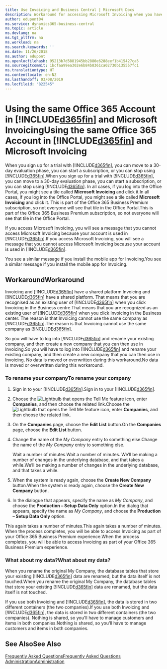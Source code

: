 ```yaml
---
title: Use Invoicing and Business Central | Microsoft Docs
description: Workaround for accessing Microsoft Invoicing when you have signed up for Dynamics 365 Business Central.
author: edupont04
ms.service: dynamics365-business-central
ms.topic: article
ms.devlang: na
ms.tgt_pltfrm: na
ms.workload: na
ms.search.keywords: ''
ms.date: 11/26/2018
ms.author: edupont
ms.openlocfilehash: 95213b7d5881945bb2880e6288eef1b415427ca5
ms.sourcegitcommit: 1bcfaa99ea302e6b84b8361ca02730b135557fc1
ms.translationtype: HT
ms.contentlocale: en-NZ
ms.lasthandoff: 03/08/2019
ms.locfileid: "822545"
---
```

# <a name="using-the-same-office-365-account-in-included365finincludesd365finlongmdmd-and-microsoft-invoicing"></a><span data-ttu-id="74a04-103">Using the same Office 365 Account in [!INCLUDE[d365fin](includes/d365fin_long_md.md)] and Microsoft Invoicing</span><span class="sxs-lookup"><span data-stu-id="74a04-103">Using the same Office 365 Account in [!INCLUDE[d365fin](includes/d365fin_long_md.md)] and Microsoft Invoicing</span></span>
<span data-ttu-id="74a04-104">When you sign up for a trial with [!INCLUDE[d365fin](includes/d365fin_md.md)], you can move to a 30-day evaluation phase, you can start a subscription, or you can stop using [!INCLUDE[d365fin](includes/d365fin_md.md)].</span><span class="sxs-lookup"><span data-stu-id="74a04-104">When you sign up for a trial with [!INCLUDE[d365fin](includes/d365fin_md.md)], you can move to a 30-day evaluation phase, you can start a subscription, or you can stop using [!INCLUDE[d365fin](includes/d365fin_md.md)].</span></span> <span data-ttu-id="74a04-105">In all cases, if you log into the Office Portal, you might see a tile called **Microsoft Invoicing** and click it.</span><span class="sxs-lookup"><span data-stu-id="74a04-105">In all cases, if you log into the Office Portal, you might see a tile called **Microsoft Invoicing** and click it.</span></span> <span data-ttu-id="74a04-106">This is part of the Office 365 Business Premium subscription, so not everyone will see that tile in the Office Portal.</span><span class="sxs-lookup"><span data-stu-id="74a04-106">This is part of the Office 365 Business Premium subscription, so not everyone will see that tile in the Office Portal.</span></span>  

<span data-ttu-id="74a04-107">If you access Microsoft Invoicing, you will see a message that you cannot access Microsoft Invoicing because your account is used in [!INCLUDE[d365fin](includes/d365fin_md.md)].</span><span class="sxs-lookup"><span data-stu-id="74a04-107">If you access Microsoft Invoicing, you will see a message that you cannot access Microsoft Invoicing because your account is used in [!INCLUDE[d365fin](includes/d365fin_md.md)].</span></span>  

<span data-ttu-id="74a04-108">You see a similar message if you install the mobile app for Invoicing.</span><span class="sxs-lookup"><span data-stu-id="74a04-108">You see a similar message if you install the mobile app for Invoicing.</span></span>  

## <a name="workaround"></a><span data-ttu-id="74a04-109">Workaround</span><span class="sxs-lookup"><span data-stu-id="74a04-109">Workaround</span></span>
<span data-ttu-id="74a04-110">Invoicing and [!INCLUDE[d365fin](includes/d365fin_md.md)] have a shared platform.</span><span class="sxs-lookup"><span data-stu-id="74a04-110">Invoicing and [!INCLUDE[d365fin](includes/d365fin_md.md)] have a shared platform.</span></span> <span data-ttu-id="74a04-111">That means that you are recognised as an existing user of [!INCLUDE[d365fin](includes/d365fin_md.md)] when you click Invoicing in the Business centre.</span><span class="sxs-lookup"><span data-stu-id="74a04-111">That means that you are recognized as an existing user of [!INCLUDE[d365fin](includes/d365fin_md.md)] when you click Invoicing in the Business center.</span></span> <span data-ttu-id="74a04-112">The reason is that Invoicing cannot use the same company as [!INCLUDE[d365fin](includes/d365fin_md.md)].</span><span class="sxs-lookup"><span data-stu-id="74a04-112">The reason is that Invoicing cannot use the same company as [!INCLUDE[d365fin](includes/d365fin_md.md)].</span></span>  

<span data-ttu-id="74a04-113">So you will have to log into [!INCLUDE[d365fin](includes/d365fin_md.md)] and rename your existing company, and then create a new company that you can then use in Invoicing.</span><span class="sxs-lookup"><span data-stu-id="74a04-113">So you will have to log into [!INCLUDE[d365fin](includes/d365fin_md.md)] and rename your existing company, and then create a new company that you can then use in Invoicing.</span></span> <span data-ttu-id="74a04-114">No data is moved or overwritten during this workaround.</span><span class="sxs-lookup"><span data-stu-id="74a04-114">No data is moved or overwritten during this workaround.</span></span>

### <a name="to-rename-your-company"></a><span data-ttu-id="74a04-115">To rename your company</span><span class="sxs-lookup"><span data-stu-id="74a04-115">To rename your company</span></span>
1.  <span data-ttu-id="74a04-116">Sign in to your [!INCLUDE[d365fin](includes/d365fin_md.md)].</span><span class="sxs-lookup"><span data-stu-id="74a04-116">Sign in to your [!INCLUDE[d365fin](includes/d365fin_md.md)].</span></span>  
2.  <span data-ttu-id="74a04-117">Choose the ![Lightbulb that opens the Tell Me feature](media/ui-search/search_small.png "Tell me what you want to do") icon, enter **Companies**, and then choose the related link.</span><span class="sxs-lookup"><span data-stu-id="74a04-117">Choose the ![Lightbulb that opens the Tell Me feature](media/ui-search/search_small.png "Tell me what you want to do") icon, enter **Companies**, and then choose the related link.</span></span>  
3.  <span data-ttu-id="74a04-118">On the **Companies** page, choose the **Edit List** button.</span><span class="sxs-lookup"><span data-stu-id="74a04-118">On the **Companies** page, choose the **Edit List** button.</span></span>  
4.  <span data-ttu-id="74a04-119">Change the name of the *My Company* entry to something else.</span><span class="sxs-lookup"><span data-stu-id="74a04-119">Change the name of the *My Company* entry to something else.</span></span>  

    <span data-ttu-id="74a04-120">Wait a number of minutes.</span><span class="sxs-lookup"><span data-stu-id="74a04-120">Wait a number of minutes.</span></span> <span data-ttu-id="74a04-121">We’ll be making a number of changes in the underlying database, and that takes a while.</span><span class="sxs-lookup"><span data-stu-id="74a04-121">We’ll be making a number of changes in the underlying database, and that takes a while.</span></span>
5.  <span data-ttu-id="74a04-122">When the system is ready again, choose the **Create New Company** button.</span><span class="sxs-lookup"><span data-stu-id="74a04-122">When the system is ready again, choose the **Create New Company** button.</span></span>  
6.  <span data-ttu-id="74a04-123">In the dialogue that appears, specify the name as *My Company*, and choose the **Production – Setup Data Only** option.</span><span class="sxs-lookup"><span data-stu-id="74a04-123">In the dialog that appears, specify the name as *My Company*, and choose the **Production – Setup Data Only** option.</span></span>  

<span data-ttu-id="74a04-124">This again takes a number of minutes.</span><span class="sxs-lookup"><span data-stu-id="74a04-124">This again takes a number of minutes.</span></span> <span data-ttu-id="74a04-125">When the process completes, you will be able to access Invoicing as part of your Office 365 Business Premium experience.</span><span class="sxs-lookup"><span data-stu-id="74a04-125">When the process completes, you will be able to access Invoicing as part of your Office 365 Business Premium experience.</span></span>  

### <a name="what-about-my-data"></a><span data-ttu-id="74a04-126">What about my data?</span><span class="sxs-lookup"><span data-stu-id="74a04-126">What about my data?</span></span>
<span data-ttu-id="74a04-127">When you rename the original My Company, the database tables that store your existing [!INCLUDE[d365fin](includes/d365fin_md.md)] data are renamed, but the data itself is not touched.</span><span class="sxs-lookup"><span data-stu-id="74a04-127">When you rename the original My Company, the database tables that store your existing [!INCLUDE[d365fin](includes/d365fin_md.md)] data are renamed, but the data itself is not touched.</span></span>  

<span data-ttu-id="74a04-128">If you use both Invoicing and [!INCLUDE[d365fin](includes/d365fin_md.md)], the data is stored in two different containers (the two companies).</span><span class="sxs-lookup"><span data-stu-id="74a04-128">If you use both Invoicing and [!INCLUDE[d365fin](includes/d365fin_md.md)], the data is stored in two different containers (the two companies).</span></span> <span data-ttu-id="74a04-129">Nothing is shared, so you'll have to manage customers and items in both companies.</span><span class="sxs-lookup"><span data-stu-id="74a04-129">Nothing is shared, so you'll have to manage customers and items in both companies.</span></span>  

## <a name="see-also"></a><span data-ttu-id="74a04-130">See Also</span><span class="sxs-lookup"><span data-stu-id="74a04-130">See Also</span></span>
[<span data-ttu-id="74a04-131">Frequently Asked Questions</span><span class="sxs-lookup"><span data-stu-id="74a04-131">Frequently Asked Questions</span></span>](across-faq.md)  
[<span data-ttu-id="74a04-132">Administration</span><span class="sxs-lookup"><span data-stu-id="74a04-132">Administration</span></span>](admin-setup-and-administration.md)  
